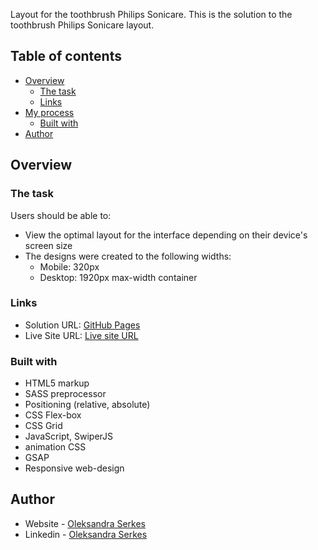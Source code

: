 Layout for the toothbrush Philips Sonicare.
This is the solution to the toothbrush Philips Sonicare layout.

## Table of contents

- [Overview](#overview)
  - [The task](#the-task)
  - [Links](#links)
- [My process](#my-process)
  - [Built with](#built-with)
- [Author](#author)

## Overview

### The task

Users should be able to:

- View the optimal layout for the interface depending on their device's screen size
- The designs were created to the following widths:
  - Mobile: 320px
  - Desktop: 1920px max-width container

### Links

- Solution URL: [GitHub Pages](https://github.com/OlSerkes/phps-sncare-hx368942)
- Live Site URL: [Live site URL](https://olserkes.github.io/phps-sncare-hx368942/)

### Built with

- HTML5 markup
- SASS preprocessor
- Positioning (relative, absolute)
- CSS Flex-box
- CSS Grid
- JavaScript, SwiperJS
- animation CSS
- GSAP
- Responsive web-design

## Author

- Website - [Oleksandra Serkes](https://github.com/OlSerkes)
- Linkedin - [Oleksandra Serkes](https://www.linkedin.com/in/oleksandra-serkes-65580620a/)
